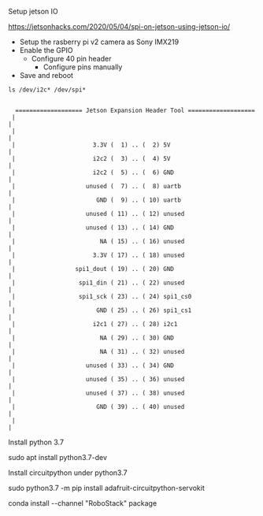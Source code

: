 Setup jetson IO

https://jetsonhacks.com/2020/05/04/spi-on-jetson-using-jetson-io/

 * Setup the rasberry pi v2 camera as Sony IMX219
 * Enable the GPIO 
   * Configure 40 pin header
     * Configure pins manually
 * Save and reboot

```
ls /dev/i2c* /dev/spi*


```

```
  =================== Jetson Expansion Header Tool ===================
 |                                                                    |
 |                                                                    |
 |                      3.3V (  1) .. (  2) 5V                        |
 |                      i2c2 (  3) .. (  4) 5V                        |
 |                      i2c2 (  5) .. (  6) GND                       |
 |                    unused (  7) .. (  8) uartb                     |
 |                       GND (  9) .. ( 10) uartb                     |
 |                    unused ( 11) .. ( 12) unused                    |
 |                    unused ( 13) .. ( 14) GND                       |
 |                        NA ( 15) .. ( 16) unused                    |
 |                      3.3V ( 17) .. ( 18) unused                    |
 |                 spi1_dout ( 19) .. ( 20) GND                       |
 |                  spi1_din ( 21) .. ( 22) unused                    |
 |                  spi1_sck ( 23) .. ( 24) spi1_cs0                  |
 |                       GND ( 25) .. ( 26) spi1_cs1                  |
 |                      i2c1 ( 27) .. ( 28) i2c1                      |
 |                        NA ( 29) .. ( 30) GND                       |
 |                        NA ( 31) .. ( 32) unused                    |
 |                    unused ( 33) .. ( 34) GND                       |
 |                    unused ( 35) .. ( 36) unused                    |
 |                    unused ( 37) .. ( 38) unused                    |
 |                       GND ( 39) .. ( 40) unused                    |
 |                                                                    |
```

Install python 3.7

sudo apt install python3.7-dev

Install circuitpython under python3.7

sudo python3.7 -m pip install adafruit-circuitpython-servokit

conda install --channel "RoboStack" package
